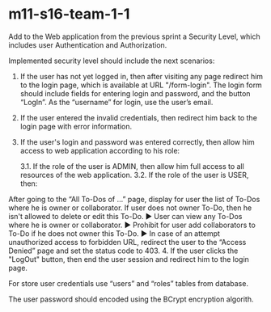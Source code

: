 # m11-s16-team-1-1
Add to the Web application from the previous sprint a Security Level, which includes user Authentication and Authorization.

Implemented security level should include the next scenarios:

1. If the user has not yet logged in, then after visiting any page redirect him to the login page, which is available at URL "/form-login". The login form should include fields for entering login and password, and the button “LogIn”. As the “username” for login, use the user’s email.
2. If the user entered the invalid credentials, then redirect him back to the login page with error information.
3. If the user's login and password was entered correctly, then allow him access to web application according to his role:

    3.1. If the role of the user is ADMIN, then allow him full access to all resources of the web application.
    3.2. If the role of the user is USER, then:

After going to the “All To-Dos of …” page, display for user the list of To-Dos  where he is owner or collaborator. If user does not owner To-Do, then he isn't allowed  to delete or edit this To-Do.
► User can view any To-Dos where he is owner or collaborator.
► Prohibit for user add collaborators  to To-Do if he does not owner this To-Do.
► In case of an attempt unauthorized access to forbidden URL, redirect the user to the “Access Denied” page and set the status code to 403.
4. If the user clicks the "LogOut" button, then end the user session and redirect him to the login page.

For store user credentials use “users” and “roles” tables from database.

The user password should encoded using the BCrypt encryption algorith.
